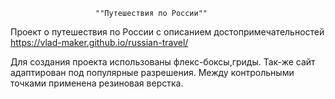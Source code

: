                        ""Путешествия по России""
Проект о путешествия по России с описанием достопримечательностей
https://vlad-maker.github.io/russian-travel/

Для создания проекта использованы флекс-боксы,гриды. Так-же сайт
адаптирован под популярные разрешения.
Между контрольными точками применена резиновая верстка. 


